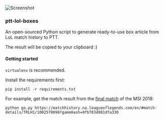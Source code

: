 ![Screenshot](https://i.imgur.com/RZJiQXo.png)

### ptt-lol-boxes

An open-sourced Python script to generate ready-to-use box article from LoL match history to PTT.

The result will be copied to your clipboard :)

#### Getting started

`virtualenv` is recommended.

Install the requirements first:

    pip install -r requirements.txt

For example, get the match result from the [final match](https://matchhistory.na.leagueoflegends.com/en/#match-details/TRLH1/1002570098?gameHash=0fb783d881dfa330&tab=stats) of the MSI 2018:

    python go.py https://matchhistory.na.leagueoflegends.com/en/#match-details/TRLH1/1002570098?gameHash=0fb783d881dfa330
